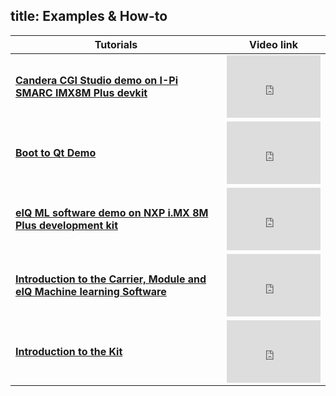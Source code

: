title: Examples & How-to
---
<center>


| **Tutorials**                                                |                        **Video link**                        |
| ------------------------------------------------------------ | :----------------------------------------------------------: |
| **[Candera CGI Studio demo on I-Pi SMARC IMX8M Plus devkit ](examples&howto/CanderaCGIStudioDemo.html)** | <iframe width="150" height="100" src="https://www.youtube.com/embed/c5Y6ZzdD3sY" frameborder="0" allow="autoplay; encrypted-media" allowfullscreen></iframe> |
| **[Boot to Qt Demo ](examples&howto/BootToQtDemo.html)**     | <iframe width="150" height="100" src="https://www.youtube.com/embed/Ek6-GRseyII" frameborder="0" allow="autoplay; encrypted-media" allowfullscreen></iframe> |
| **[eIQ ML software demo on NXP i.MX 8M Plus development kit  ](examples&howto/eIQMLsoftwareDemo.html)** | <iframe width="150" height="100" src="https://www.youtube.com/embed/0TG4vyJSRY4" frameborder="0" allow="autoplay; encrypted-media" allowfullscreen></iframe> |
| **[Introduction to the Carrier, Module and eIQ Machine learning Software  ](examples&howto/CarrierModuleandeIQMachinelearningsoftware.html)** | <iframe width="150" height="100" src="https://www.youtube.com/embed/0a_iCahPTmE" frameborder="0" allow="autoplay; encrypted-media" allowfullscreen></iframe> |
| **[Introduction to the Kit ](examples&howto/Introduction.html)** | <iframe width="150" height="100" src="https://www.youtube.com/embed/WkdLgFr4_hw" frameborder="0" allow="autoplay; encrypted-media" allowfullscreen></iframe> |



</center>

